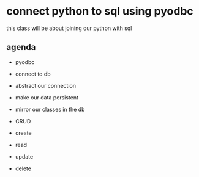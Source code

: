 # connect python to sql using pyodbc

this class will be about joining our python with sql

## agenda 
- pyodbc
- connect to db
- abstract our connection
- make our data persistent
- mirror our classes in the db

- CRUD
- create
- read
- update
- delete
